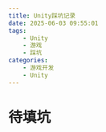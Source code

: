 ```yaml
---
title: Unity踩坑记录
date: 2025-06-03 09:55:01
tags:
    - Unity
    - 游戏
    - 踩坑
categories:
    - 游戏开发
    - Unity
---
```


# 待填坑
